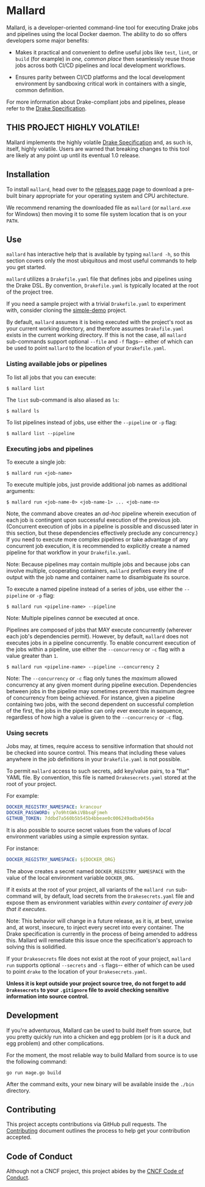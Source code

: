 # Mallard

Mallard, is a developer-oriented command-line tool for executing Drake jobs and
pipelines using the local Docker daemon. The ability to do so offers developers
some major benefits:

* Makes it practical and convenient to define useful jobs like `test`, `lint`,
  or `build` (for example) in _one, common place_ then seamlessly reuse those
  jobs across both CI/CD pipelines and local development workflows.

* Ensures parity between CI/CD platforms and the local development environment
  by sandboxing critical work in containers with a single, common definition.

For more information about Drake-compliant jobs and pipelines, please refer
to the [Drake Specification](https://github.com/lovethedrake/spec).

## THIS PROJECT HIGHLY VOLATILE!

Mallard implements the highly volatile
[Drake Specification](https://github.com/lovethedrake/spec) and, as such is,
itself, highly volatile. Users are warned that breaking changes to this tool are
likely at any point up until its eventual 1.0 release.

## Installation

To install `mallard`, head over to the
[releases page](https://github.com/lovethedrake/mallard/releases) page to
download a pre-built binary appropriate for your operating system and CPU
architecture.

We recommend renaming the downloaded file as `mallard` (or `mallard.exe` for
Windows) then moving it to some file system location that is on your `PATH`.

## Use

`mallard` has interactive help that is available by typing `mallard -h`, so this
section covers only the most ubiquitous and most useful commands to help you get
started.

`mallard` utilizes a `Drakefile.yaml` file that defines jobs and pipelines using
the Drake DSL. By convention, `Drakefile.yaml` is typically located at the root
of the project tree.

If you need a sample project with a trivial `Drakefile.yaml` to experiment with,
consider cloning the
[simple-demo](https://github.com/lovethedrake/simple-demo) project.

By default, `mallard` assumes it is being executed with the project's root as
your current working directory, and therefore assumes `Drakefile.yaml` exists in
the current working directory. If this is not the case, all `mallard`
sub-commands support optional `--file` and `-f` flags-- either of which can be
used to point `mallard` to the location of your `Drakefile.yaml`.

### Listing available jobs or pipelines

To list all jobs that you can execute:

```console
$ mallard list
```

The `list` sub-command is also aliased as `ls`:

```console
$ mallard ls
```

To list pipelines instead of jobs, use either the `--pipeline` or `-p` flag:

```console
$ mallard list --pipeline
```

### Executing jobs and pipelines

To execute a single job:

```console
$ mallard run <job-name>
```

To execute multiple jobs, just provide additional job names as
additional arguments:

```console
$ mallard run <job-name-0> <job-name-1> ... <job-name-n>
```

Note, the command above creates an _ad-hoc_ pipeline wherein execution of each
job is contingent upon successful execution of the previous job. (Concurrent
execution of jobs in a pipeline is possible and discussed later in this section,
but these dependencies effectively preclude any concurrency.) If you need to
execute more complex pipelines or take advantage of any concurrent job
execution, it is recommended to explicitly create a named pipeline for that
workflow in your `Drakefile.yaml`.

Note: Because pipelines may contain multiple jobs and because jobs can involve
multiple, cooperating containers, `mallard` prefixes every line of output with
the job name and container name to disambiguate its source.

To execute a named pipeline instead of a series of jobs, use either the
`--pipeline` or `-p` flag:

```console
$ mallard run <pipeline-name> --pipeline
```

Note: Multiple pipelines _cannot_ be executed at once.

Pipelines are composed of jobs that MAY execute concurrently (wherever each
job's dependencies permit). However, by default, `mallard` does not executes
jobs in a pipeline concurrently. To enable concurrent execution of the jobs
within a pipeline, use either the `--concurrency` or `-c` flag with a value
greater than `1`.

```console
$ mallard run <pipeline-name> --pipeline --concurrency 2
```

Note: The `--concurrency` or `-c` flag only tunes the _maximum_ allowed
concurrency at any given moment during pipeline execution. Dependencies between
jobs in the pipeline may sometimes prevent this maximum degree of concurrency
from being achieved. For instance, given a pipeline containing two jobs, with
the second dependent on successful completion of the first, the jobs in the
pipeline can only ever execute in sequence, regardless of how high a value is
given to the `--concurrency` or `-c` flag.

### Using secrets

Jobs may, at times, require access to sensitive information that should not be
checked into source control. This means that including these values anywhere in
the job definitions in your `Drakefile.yaml` is not possible.

To permit `mallard` access to such secrets, add key/value pairs, to a "flat"
YAML file. By convention, this file is named `Drakesecrets.yaml` stored at the
root of your project.

For example:

```yaml
DOCKER_REGISTRY_NAMESPACE: krancour
DOCKER_PASSWORD: y7o9htGWkiVBbsqFjmeh
GITHUB_TOKEN: 7ddbd7a560b5b545b4bbeae0c006249adba0456a
```

It is also possible to source secret values from the values of _local_
environment variables using a simple expression syntax.

For instance:

```yaml
DOCKER_REGISTRY_NAMESPACE: ${DOCKER_ORG}
```

The above creates a secret named `DOCKER_REGISTRY_NAMESPACE` with the value
of the local environment variable `DOCKER_ORG`.

If it exists at the root of your project, all variants of the `mallard run`
sub-command will, by default, load secrets from the `Drakesecrets.yaml` file and
expose them as environment variables within _every container of every job that
it executes_.

Note: This behavior will change in a future release, as it is, at best, unwise
and, at worst, insecure, to inject every secret into every container. The Drake
specification is currently in the process of being amended to address this.
Mallard will remediate this issue once the specification's approach to solving
this is solidified.

If your `Drakesecrets` file does not exist at the root of your project,
`mallard run` supports optional `--secrets` and `-s` flags-- either of which can
be used to point `drake` to the location of your `Drakesecrets.yaml`.

__Unless it is kept outside your project source tree, do not forget to add
`Drakesecrets` to your `.gitignore` file to avoid checking sensitive information
into source control.__

## Development

If you're adventurous, Mallard can be used to build itself from source, but you
pretty quickly run into a chicken and egg problem (or is it a duck and egg
problem) and other complications.

For the moment, the most reliable way to build Mallard from source is to use the
following command:

```console
go run mage.go build
```

After the command exits, your new binary will be available inside the `./bin`
directory.

## Contributing

This project accepts contributions via GitHub pull requests. The
[Contributing](CONTRIBUTING.md) document outlines the process to help get your
contribution accepted.

## Code of Conduct

Although not a CNCF project, this project abides by the
[CNCF Code of Conduct](https://github.com/cncf/foundation/blob/master/code-of-conduct.md).
